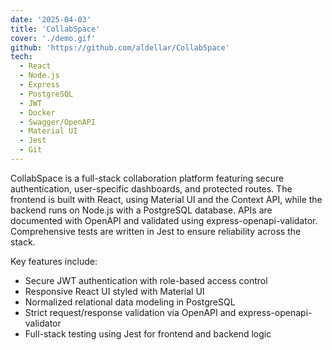 ```yaml
---
date: '2025-04-03'
title: 'CollabSpace'
cover: './demo.gif'
github: 'https://github.com/aldellar/CollabSpace'
tech:
  - React
  - Node.js
  - Express
  - PostgreSQL
  - JWT
  - Docker
  - Swagger/OpenAPI
  - Material UI
  - Jest
  - Git
---
```


CollabSpace is a full-stack collaboration platform featuring secure authentication, user-specific dashboards, and protected routes. The frontend is built with React, using Material UI and the Context API, while the backend runs on Node.js with a PostgreSQL database. APIs are documented with OpenAPI and validated using express-openapi-validator. Comprehensive tests are written in Jest to ensure reliability across the stack.

Key features include:

- Secure JWT authentication with role-based access control
- Responsive React UI styled with Material UI
- Normalized relational data modeling in PostgreSQL
- Strict request/response validation via OpenAPI and express-openapi-validator
- Full-stack testing using Jest for frontend and backend logic
